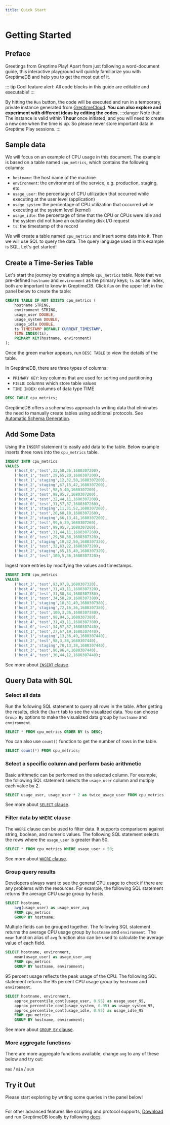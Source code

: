 ```yaml
---
title: Quick Start
---
```

# Getting Started

## Preface
Greetings from Greptime Play! Apart from just following a word-document guide, this interactive playground will quickly familiarize you with GreptimeDB and help you to get the most out of it. 

::: tip Cool feature alert:
All code blocks in this guide are editable and executable! 
:::

By hitting the `Run` button, the code will be executed and run in a temporary, private instance generated
from [GreptimeCloud](https://greptime.com/product/cloud). **You can also explore and experiment with different ideas by editing the codes.**
:::danger Note that:
The instance is valid within **1 hour** once initiated, and you will need to create a new one when the time is up. So please never store important data in Greptime Play sessions.
:::

## Sample data

We will focus on an example of CPU usage in this document. The example is based on a table named `cpu_metrics`, which contains the following columns:

- `hostname`: the host name of the machine
- `environment`: the environment of the service, e.g. production, staging, etc.
- `usage_user`: the percentage of CPU utilization that occurred while executing at the user level (application)
- `usage_system`: the percentage of CPU utilization that occurred while executing at the system level (kernel)
- `usage_idle`: the percentage of time that the CPU or CPUs were idle and the system did not have an outstanding disk I/O request
- `ts`: the timestamp of the record

We will create a table named `cpu_metrics` and insert some data into it. Then we will use SQL to query the data. The query language used in this example is SQL. Let's get started!


## Create a Time-Series Table

Let's start the journey by creating a simple `cpu_metrics` table. Note that we pre-defined 
`hostname` and `environment` as the primary keys; `ts` as time index, both are important to know
in GreptimeDB. Click `Run` on the upper left in the panel below to create the table:

```sql
CREATE TABLE IF NOT EXISTS cpu_metrics (
    hostname STRING,
    environment STRING,
    usage_user DOUBLE,
    usage_system DOUBLE,
    usage_idle DOUBLE,
    ts TIMESTAMP DEFAULT CURRENT_TIMESTAMP,
    TIME INDEX(ts),
    PRIMARY KEY(hostname, environment)
);
```

Once the green marker appears, run `DESC TABLE` to view the details of the table.

In GreptimeDB, there are three types of columns:

- `PRIMARY KEY`: key columns that are used for sorting and partitioning
- `FIELD`: columns which store table values
- `TIME INDEX`: columns of data type TIME

```sql
DESC TABLE cpu_metrics;
```

GreptimeDB offers a schemaless approach to writing data that eliminates the need to manually create tables using additional protocols. See [Automatic Schema Generation](https://docs.greptime.com/user-guide/write-data#automatic-schema-generation). 

## Add Some Data

Using the `INSERT` statement to easily add data to the table. Below example inserts three rows into the `cpu_metrics` table.

``` sql
INSERT INTO cpu_metrics
VALUES
    ('host_0','test',32,58,36,1680307200),
    ('host_1','test',29,65,20,1680307200),
    ('host_1','staging',12,32,50,1680307200),
    ('host_2','staging',67,15,42,1680307200),
    ('host_2','test',98,5,40,1680307200),
    ('host_3','test',98,95,7,1680307200),
    ('host_4','test',32,44,11,1680307200),
    ('host_0','test',31,57,37,1680307260),
    ('host_1','staging',11,31,52,1680307260),
    ('host_1','test',26,68,18,1680307260),
    ('host_2','staging',66,13,41,1680307200),
    ('host_2','test',99,6,39,1680307260),
    ('host_3','test',99,95,7,1680307260),
    ('host_4','test',31,44,11,1680307260),
    ('host_0','test',29,58,36,1680307320),
    ('host_1','staging',10,32,50,1680307320),
    ('host_1','test',32,63,22,1680307320),
    ('host_2','staging',65,15,40,1680307320),
    ('host_2','test',100,5,36,1680307320);
```


Ingest more entries by modifying the values and timestamps.


``` sql
INSERT INTO cpu_metrics
VALUES
    ('host_3','test',93,97,8,1680307320),
    ('host_4','test',31,43,11,1680307320),
    ('host_0','test',31,58,34,1680307380),
    ('host_1','test',34,58,20,1680307380),
    ('host_1','staging',10,31,49,1680307380),
    ('host_2','staging',72,16,36,1680307380),
    ('host_2','test',100,3,36,1680307380),
    ('host_3','test',98,94,5,1680307380),
    ('host_4','test',31,43,11,1680307380),
    ('host_0','test',34,57,37,1680307440),
    ('host_1','test',27,67,19,1680307440),
    ('host_1','staging',13,36,49,1680307440),
    ('host_2','test',98,3,38,1680307440),
    ('host_2','staging',70,13,38,1680307440),
    ('host_3','test',96,96,4,1680307440),
    ('host_4','test',36,44,12,1680307440);
```

See more about [`INSERT` clause](https://docs.greptime.com/reference/sql/insert).

## Query Data with SQL

### Select all data

Run the following SQL statement to query all rows in the table. After getting the results, click the `Chart` tab to see the visualized data. You can choose `Group By` options to make the visualized data group by `hostname` and `environment`.

``` sql
SELECT * FROM cpu_metrics ORDER BY ts DESC;
```

You can also use `count()` function to get the number of rows in the table.

``` sql
SELECT count(*) FROM cpu_metrics;
```

### Select a specific column and perform basic arithmetic

Basic arithmetic can be performed on the selected column. For example, the following SQL statement selects the `usage_user` column and mutiply each value by 2.

``` sql
SELECT usage_user, usage_user * 2 as twice_usage_user FROM cpu_metrics;
```

See more about [`SELECT` clause](https://docs.greptime.com/reference/sql/select).

### Filter data by `WHERE` clause 

The `WHERE` clause can be used to filter data. It supports comparisons against string, boolean, and numeric values. The following SQL statement selects the rows where the `usage_user` is greater than 50.

``` sql
SELECT * FROM cpu_metrics WHERE usage_user > 50;
```

See more about [`WHERE` clause](https://docs.greptime.com/reference/sql/where).

### Group query results

Developers always want to see the general CPU usage to check if there are any problems with the resources. For example, the following SQL statement returns the average CPU usage group by hosts.

``` sql
SELECT hostname, 
    avg(usage_user) as usage_user_avg
    FROM cpu_metrics
    GROUP BY hostname;
```

Multiple fields can be grouped together. The following SQL statement returns the average CPU usage group by `hostname` and `environment`. The `mean` function alias of `avg` function also can be used to calculate the average value of each field.

``` sql
SELECT hostname, environment, 
    mean(usage_user) as usage_user_avg
    FROM cpu_metrics
    GROUP BY hostname, environment;
```

95 percent usage reflects the peak usage of the CPU. The following SQL statement returns the 95 percent CPU usage group by `hostname` and `environment`.

``` sql
SELECT hostname, environment, 
    approx_percentile_cont(usage_user, 0.95) as usage_user_95, 
    approx_percentile_cont(usage_system, 0.95) as usage_system_95, 
    approx_percentile_cont(usage_idle, 0.95) as usage_idle_95 
    FROM cpu_metrics
    GROUP BY hostname, environment;
```

See more about [`GROUP BY` clause](https://docs.greptime.com/reference/sql/group_by).

<!-- TODO: add GROUP BY time -->
<!-- The following SQL statement returns the average CPU usage of all hosts every 5 minutes.-->

<!-- SELECT avg(usage_user), avg(usage_system), avg(usage_idle) FROM cpu_metrics GROUP BY time(5m); -->

### More aggregate functions

There are more aggregate functions available, change `avg` to any of these below
and try out:

`max` / `min` / `sum`

<!-- TODO: refer to function doc to get more functions -->

## Try it Out


Please start exploring by writing some queries in the panel below!


```sql

```


For other advanced features like scripting and protocol supports,
[Download](https://greptime.com/download/) and run GreptimeDB locally by
following [docs](https://docs.greptime.com).
